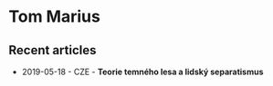 # Tom Marius

## Recent articles

- 2019-05-18 - CZE - **Teorie temného lesa a lidský separatismus**
